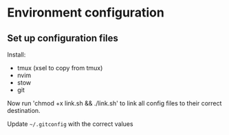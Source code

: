 # Environment configuration

## Set up configuration files
Install:
* tmux (xsel to copy from tmux)
* nvim
* stow
* git

Now run 'chmod +x  link.sh && ./link.sh' to link all config files to their correct destination.

Update `~/.gitconfig` with the correct values

